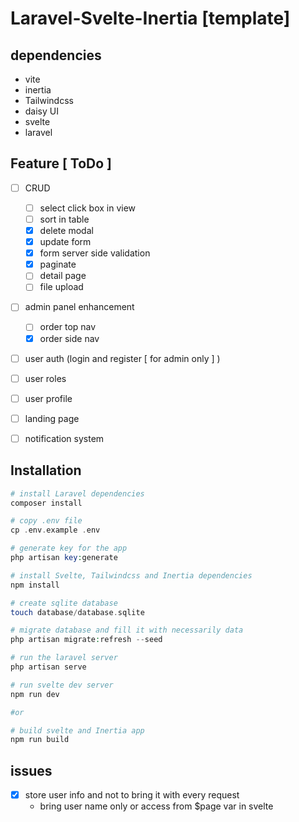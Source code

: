 # Laravel-Svelte-Inertia [template]

## dependencies 
  - vite
  - inertia    
  - Tailwindcss
  - daisy UI
  - svelte
  - laravel



## Feature [ ToDo ]
  - [ ] CRUD
    - [ ] select click box in view
    - [ ] sort in table
    - [x] delete modal
    - [x] update form
    - [x] form server side validation
    - [x] paginate
    - [ ] detail page
    - [ ] file upload 
  - [ ] admin panel enhancement
    - [ ] order top nav
    - [x] order side nav
  - [ ] user auth (login and register [ for admin only ] )
  - [ ] user roles
  - [ ] user profile 
  - [ ] landing page
  - [ ] notification system
  


## Installation
```php
# install Laravel dependencies
composer install

# copy .env file
cp .env.example .env

# generate key for the app
php artisan key:generate 

# install Svelte, Tailwindcss and Inertia dependencies
npm install

# create sqlite database
touch database/database.sqlite

# migrate database and fill it with necessarily data
php artisan migrate:refresh --seed

# run the laravel server
php artisan serve 

# run svelte dev server
npm run dev 

#or

# build svelte and Inertia app
npm run build 
```
## issues
- [x] store user info and not to bring it with every request 
  -  bring user name only or access from $page var in svelte
